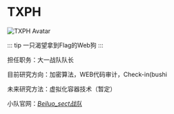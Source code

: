 # TXPH

<img :src="$withBase('/Member Avatar/TXPH.gif')" alt="TXPH Avatar">

::: tip 一只渴望拿到Flag的Web狗
:::

担任职务：大一战队队长

目前研究方向：加密算法，WEB代码审计，Check-in(bushi

未来研究方法：虚拟化容器技术（暂定）

小队官网：*[Beiluo_sect战队](http://dwdsec-finh.club/)*



